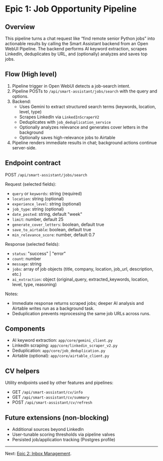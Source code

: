 # Epic 1: Job Opportunity Pipeline

## Overview

This pipeline turns a chat request like “find remote senior Python jobs” into actionable results by calling the Smart Assistant backend from an Open WebUI Pipeline. The backend performs AI keyword extraction, scrapes LinkedIn, deduplicates by URL, and (optionally) analyzes and saves top jobs.

## Flow (High level)

1) Pipeline trigger in Open WebUI detects a job-search intent.
2) Pipeline POSTs to `/api/smart-assistant/jobs/search` with the query and options.
3) Backend:
    - Uses Gemini to extract structured search terms (keywords, location, level, type)
    - Scrapes LinkedIn via `LinkedInScraperV2`
    - Deduplicates with `job_deduplication_service`
    - Optionally analyzes relevance and generates cover letters in the background
    - Optionally saves high-relevance jobs to Airtable
4) Pipeline renders immediate results in chat; background actions continue server-side.

## Endpoint contract

POST `/api/smart-assistant/jobs/search`

Request (selected fields):
- `query` or `keywords`: string (required)
- `location`: string (optional)
- `experience_level`: string (optional)
- `job_type`: string (optional)
- `date_posted`: string, default "week"
- `limit`: number, default 25
- `generate_cover_letters`: boolean, default true
- `save_to_airtable`: boolean, default true
- `min_relevance_score`: number, default 0.7

Response (selected fields):
- `status`: "success" | "error"
- `count`: number
- `message`: string
- `jobs`: array of job objects (title, company, location, job_url, description, etc.)
- `ai_extraction`: object (original_query, extracted_keywords, location, level, type, reasoning)

Notes:
- Immediate response returns scraped jobs; deeper AI analysis and Airtable writes run as a background task.
- Deduplication prevents reprocessing the same job URLs across runs.

## Components

- AI keyword extraction: `app/core/gemini_client.py`
- LinkedIn scraping: `app/core/linkedin_scraper_v2.py`
- Deduplication: `app/core/job_deduplication.py`
- Airtable (optional): `app/core/airtable_client.py`

## CV helpers

Utility endpoints used by other features and pipelines:
- GET `/api/smart-assistant/cv/info`
- GET `/api/smart-assistant/cv/summary`
- POST `/api/smart-assistant/cv/refresh`

## Future extensions (non-blocking)

- Additional sources beyond LinkedIn
- User-tunable scoring thresholds via pipeline valves
- Persisted job/application tracking (Postgres profile)

---

Next: [Epic 2: Inbox Management](./06-inbox-management.md).
